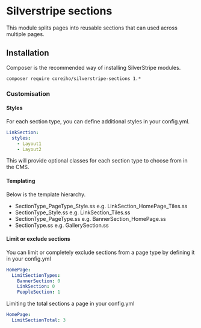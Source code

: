 # Silverstripe sections
This module splits pages into reusable sections that can used across multiple pages.

## Installation
Composer is the recommended way of installing SilverStripe modules.
```
composer require coreiho/silverstripe-sections 1.*
```

### Customisation
#### Styles
For each section type, you can define additional styles in your config.yml.
``` yml
LinkSection:
  styles:
    - Layout1
    - Layout2
```
This will provide optional classes for each section type to choose from in the CMS.

#### Templating
Below is the template hierarchy.
* SectionType_PageType_Style.ss e.g. LinkSection_HomePage_Tiles.ss
* SectionType_Style.ss  e.g. LinkSection_Tiles.ss
* SectionType_PageType.ss e.g. BannerSection_HomePage.ss
* SectionType.ss e.g. GallerySection.ss

#### Limit or exclude sections
You can limit or completely exclude sections from a page type by defining it in your config.yml
``` yml
HomePage:
  LimitSectionTypes:
    BannerSection: 0
    LinkSection: 0
    PeopleSection: 1
```

Limiting the total sections a page in your config.yml
``` yml
HomePage:
  LimitSectionTotal: 3
```
